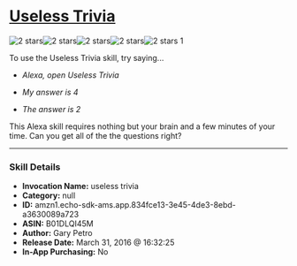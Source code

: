 # [Useless Trivia](http://alexa.amazon.com/#skills/amzn1.echo-sdk-ams.app.834fce13-3e45-4de3-8ebd-a3630089a723)
![2 stars](../../images/ic_star_black_18dp_1x.png)![2 stars](../../images/ic_star_black_18dp_1x.png)![2 stars](../../images/ic_star_border_black_18dp_1x.png)![2 stars](../../images/ic_star_border_black_18dp_1x.png)![2 stars](../../images/ic_star_border_black_18dp_1x.png) 1

To use the Useless Trivia skill, try saying...

* *Alexa, open Useless Trivia*

* *My answer is 4*

* *The answer is 2*

This Alexa skill requires nothing but your brain and a few minutes of your time. Can you get all of the the questions right?

***

### Skill Details

* **Invocation Name:** useless trivia
* **Category:** null
* **ID:** amzn1.echo-sdk-ams.app.834fce13-3e45-4de3-8ebd-a3630089a723
* **ASIN:** B01DLQI45M
* **Author:** Gary Petro
* **Release Date:** March 31, 2016 @ 16:32:25
* **In-App Purchasing:** No
